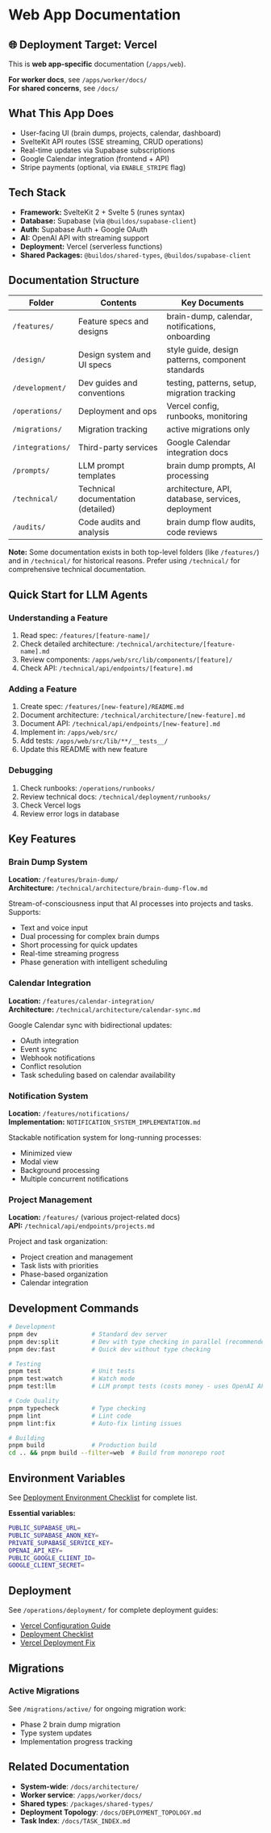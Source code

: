 # Web App Documentation

## 🌐 Deployment Target: Vercel

This is **web app-specific** documentation (`/apps/web`).

**For worker docs**, see `/apps/worker/docs/`  
**For shared concerns**, see `/docs/`

## What This App Does

- User-facing UI (brain dumps, projects, calendar, dashboard)
- SvelteKit API routes (SSE streaming, CRUD operations)
- Real-time updates via Supabase subscriptions
- Google Calendar integration (frontend + API)
- Stripe payments (optional, via `ENABLE_STRIPE` flag)

## Tech Stack

- **Framework:** SvelteKit 2 + Svelte 5 (runes syntax)
- **Database:** Supabase (via `@buildos/supabase-client`)
- **Auth:** Supabase Auth + Google OAuth
- **AI:** OpenAI API with streaming support
- **Deployment:** Vercel (serverless functions)
- **Shared Packages:** `@buildos/shared-types`, `@buildos/supabase-client`

## Documentation Structure

| Folder           | Contents                           | Key Documents                                      |
| ---------------- | ---------------------------------- | -------------------------------------------------- |
| `/features/`     | Feature specs and designs          | brain-dump, calendar, notifications, onboarding    |
| `/design/`       | Design system and UI specs         | style guide, design patterns, component standards  |
| `/development/`  | Dev guides and conventions         | testing, patterns, setup, migration tracking       |
| `/operations/`   | Deployment and ops                 | Vercel config, runbooks, monitoring                |
| `/migrations/`   | Migration tracking                 | active migrations only                             |
| `/integrations/` | Third-party services               | Google Calendar integration docs                   |
| `/prompts/`      | LLM prompt templates               | brain dump prompts, AI processing                  |
| `/technical/`    | Technical documentation (detailed) | architecture, API, database, services, deployment  |
| `/audits/`       | Code audits and analysis           | brain dump flow audits, code reviews               |

**Note:** Some documentation exists in both top-level folders (like `/features/`) and in `/technical/` for historical reasons. Prefer using `/technical/` for comprehensive technical documentation.

## Quick Start for LLM Agents

### Understanding a Feature

1. Read spec: `/features/[feature-name]/`
2. Check detailed architecture: `/technical/architecture/[feature-name].md`
3. Review components: `/apps/web/src/lib/components/[feature]/`
4. Check API: `/technical/api/endpoints/[feature].md`

### Adding a Feature

1. Create spec: `/features/[new-feature]/README.md`
2. Document architecture: `/technical/architecture/[new-feature].md`
3. Document API: `/technical/api/endpoints/[new-feature].md`
4. Implement in: `/apps/web/src/`
5. Add tests: `/apps/web/src/lib/**/__tests__/`
6. Update this README with new feature

### Debugging

1. Check runbooks: `/operations/runbooks/`
2. Review technical docs: `/technical/deployment/runbooks/`
3. Check Vercel logs
4. Review error logs in database

## Key Features

### Brain Dump System
**Location:** `/features/brain-dump/`  
**Architecture:** `/technical/architecture/brain-dump-flow.md`

Stream-of-consciousness input that AI processes into projects and tasks. Supports:
- Text and voice input
- Dual processing for complex brain dumps
- Short processing for quick updates
- Real-time streaming progress
- Phase generation with intelligent scheduling

### Calendar Integration
**Location:** `/features/calendar-integration/`  
**Architecture:** `/technical/architecture/calendar-sync.md`

Google Calendar sync with bidirectional updates:
- OAuth integration
- Event sync
- Webhook notifications
- Conflict resolution
- Task scheduling based on calendar availability

### Notification System
**Location:** `/features/notifications/`  
**Implementation:** `NOTIFICATION_SYSTEM_IMPLEMENTATION.md`

Stackable notification system for long-running processes:
- Minimized view
- Modal view
- Background processing
- Multiple concurrent notifications

### Project Management
**Location:** `/features/` (various project-related docs)  
**API:** `/technical/api/endpoints/projects.md`

Project and task organization:
- Project creation and management
- Task lists with priorities
- Phase-based organization
- Calendar integration

## Development Commands

```bash
# Development
pnpm dev               # Standard dev server
pnpm dev:split         # Dev with type checking in parallel (recommended)
pnpm dev:fast          # Quick dev without type checking

# Testing
pnpm test              # Unit tests
pnpm test:watch        # Watch mode
pnpm test:llm          # LLM prompt tests (costs money - uses OpenAI API)

# Code Quality
pnpm typecheck         # Type checking
pnpm lint              # Lint code
pnpm lint:fix          # Auto-fix linting issues

# Building
pnpm build             # Production build
cd .. && pnpm build --filter=web  # Build from monorepo root
```

## Environment Variables

See [Deployment Environment Checklist](/docs/operations/environment/DEPLOYMENT_ENV_CHECKLIST.md) for complete list.

**Essential variables:**
```bash
PUBLIC_SUPABASE_URL=
PUBLIC_SUPABASE_ANON_KEY=
PRIVATE_SUPABASE_SERVICE_KEY=
OPENAI_API_KEY=
PUBLIC_GOOGLE_CLIENT_ID=
GOOGLE_CLIENT_SECRET=
```

## Deployment

See `/operations/deployment/` for complete deployment guides:

- [Vercel Configuration Guide](operations/deployment/VERCEL_CONFIGURATION_GUIDE.md)
- [Deployment Checklist](operations/deployment/READY_TO_DEPLOY.md)
- [Vercel Deployment Fix](operations/deployment/VERCEL_DEPLOYMENT_FIX.md)

## Migrations

### Active Migrations
See `/migrations/active/` for ongoing migration work:

- Phase 2 brain dump migration
- Type system updates
- Implementation progress tracking

## Related Documentation

- **System-wide**: `/docs/architecture/`
- **Worker service**: `/apps/worker/docs/`
- **Shared types**: `/packages/shared-types/`
- **Deployment Topology**: `/docs/DEPLOYMENT_TOPOLOGY.md`
- **Task Index**: `/docs/TASK_INDEX.md`
